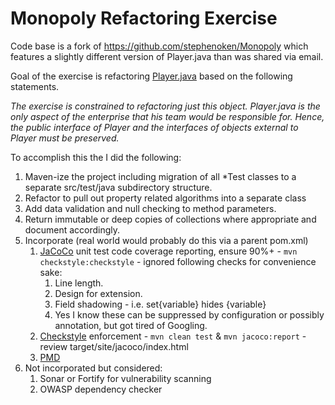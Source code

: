 # Monopoly Refactoring Exercise 

Code base is a fork of https://github.com/stephenoken/Monopoly which features a slightly different version of Player.java than was shared via email.

Goal of the exercise is refactoring [Player.java](src/main/java/edu/ncsu.monopoly/Player.java) based on the following statements. 

*The exercise is constrained to refactoring just this object. Player.java is the only aspect of the enterprise that his team would be responsible for. Hence, the public interface of Player and the interfaces of objects external to Player must be preserved.*

To accomplish this the I did the following: 

 1. Maven-ize the project including migration of all *Test classes to a separate src/test/java subdirectory structure.
 1. Refactor to pull out property related algorithms into a separate class 
 1. Add data validation and null checking to method parameters.
 1. Return immutable or deep copies of collections where appropriate and document accordingly. 
 1. Incorporate (real world would probably do this via a parent pom.xml) 
    1. [JaCoCo](http://www.eclemma.org/jacoco/trunk/index.html) unit test code coverage reporting, ensure 90%+ - `mvn checkstyle:checkstyle` - ignored following checks for convenience sake:
        1. Line length. 
        1. Design for extension. 
        1. Field shadowing - i.e. set{variable} hides {variable}
        1. Yes I know these can be suppressed by configuration or possibly annotation, but got tired of Googling. 
    1. [Checkstyle](https://maven.apache.org/plugins/maven-checkstyle-plugin/) enforcement - `mvn clean test` & `mvn jacoco:report` - review target/site/jacoco/index.html
    1. [PMD](https://pmd.github.io/) 
 1. Not incorporated but considered:
    1. Sonar or Fortify for vulnerability scanning 
    1. OWASP dependency checker  
 